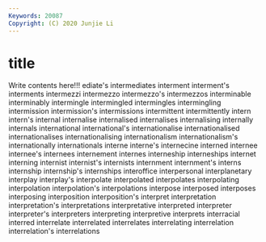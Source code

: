 ```yaml
---
Keywords: 20087
Copyright: (C) 2020 Junjie Li
---
```


# title

Write contents here!!!
ediate's 
intermediates 
interment 
interment's 
interments 
intermezzi
intermezzo 
intermezzo's 
intermezzos 
interminable 
interminably 
intermingle 
intermingled 
intermingles 
intermingling 
intermission
intermission's 
intermissions 
intermittent 
intermittently 
intern 
intern's 
internal 
internalise 
internalised 
internalises
internalising 
internally 
internals 
international 
international's 
internationalise 
internationalised 
internationalises 
internationalising 
internationalism
internationalism's 
internationally 
internationals 
interne 
interne's 
internecine 
interned 
internee 
internee's 
internees
internement 
internes 
interneship 
interneships 
internet 
interning 
internist 
internist's 
internists 
internment
internment's 
interns 
internship 
internship's 
internships 
interoffice 
interpersonal 
interplanetary 
interplay 
interplay's
interpolate 
interpolated 
interpolates 
interpolating 
interpolation 
interpolation's 
interpolations 
interpose 
interposed 
interposes
interposing 
interposition 
interposition's 
interpret 
interpretation 
interpretation's 
interpretations 
interpretative 
interpreted 
interpreter
interpreter's 
interpreters 
interpreting 
interpretive 
interprets 
interracial 
interred 
interrelate 
interrelated 
interrelates
interrelating 
interrelation 
interrelation's 
interrelations 
